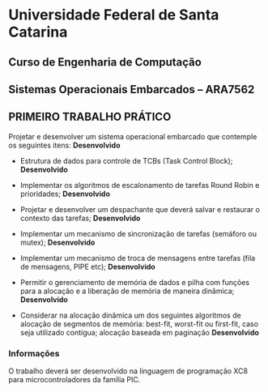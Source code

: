 # Universidade Federal de Santa Catarina
## Curso de Engenharia de Computação
## Sistemas Operacionais Embarcados – ARA7562



## PRIMEIRO TRABALHO PRÁTICO

Projetar e desenvolver um sistema operacional embarcado que contemple os seguintes itens:  **Desenvolvido**

* Estrutura de dados para controle de TCBs (Task Control Block);  **Desenvolvido**

* Implementar os algoritmos de escalonamento de tarefas Round Robin e prioridades;  **Desenvolvido**

* Projetar e desenvolver um despachante que deverá salvar e restaurar o contexto das tarefas;  **Desenvolvido**

* Implementar um mecanismo de sincronização de tarefas (semáforo ou mutex);  **Desenvolvido**

* Implementar um mecanismo de troca de mensagens entre tarefas (fila de mensagens, PIPE etc);  **Desenvolvido**

* Permitir o gerenciamento de memória de dados e pilha com funções para a alocação e a liberação de
memória de maneira dinâmica;  **Desenvolvido**

* Considerar na alocação dinâmica um dos seguintes algoritmos de alocação de segmentos de memória:
best-fit, worst-fit ou first-fit, caso seja utilizado contígua; alocação baseada em paginação  **Desenvolvido**


### Informações

O trabalho deverá ser desenvolvido na linguagem de programação XC8 para
microcontroladores da família PIC.



